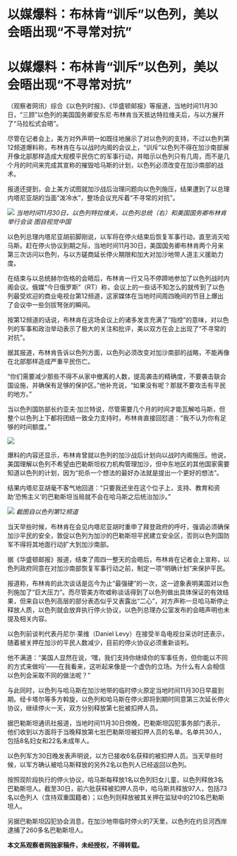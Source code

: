 # 以媒爆料：布林肯“训斥”以色列，美以会晤出现“不寻常对抗”

# 以媒爆料：布林肯“训斥”以色列，美以会晤出现“不寻常对抗”

（观察者网讯）综合《以色列时报》、《华盛顿邮报》等报道，当地时间11月30日，“三顾”以色列的美国国务卿安东尼·布林肯当天抵达特拉维夫后，与以方展开了“马拉松式会晤”。

尽管在记者会上，美方对外声明一如既往地展示了对以色列的支持，不过以色列第12频道爆料称，布林肯在与以战时内阁的会议上，“训斥”以色列不得在加沙南部展开像北部那样造成大规模平民伤亡的军事行动，并暗示以色列只有几周，而不是几个月的时间来完成其宣称的摧毁哈马斯的计划，以色列必须改变在加沙南部的战术。

报道还提到，会上美方试图就加沙战后治理问题向以色列施压，结果遭到了以总理内塔尼亚胡的当面“泼冷水”，整场会议充斥着“不寻常的对抗”。

![](https://inews.gtimg.com/om_bt/Ov8-5sXr03vQBUwEslBl5168vsHhFTuDBr0DPtT3N1ok4AA/1000)
_当地时间11月30日，以色列特拉维夫，以色列总统（右）和美国国务卿布林肯举行会谈 图自视觉中国_

以色列总理内塔尼亚胡前脚刚说，以军将在停火结束后恢复军事行动，直至消灭哈马斯。赶在停火协议到期之际，当地时间11月30日，美国国务卿布林肯两个月来第三次访问以色列，与以方磋商延长停火期限和加大对加沙地带人道主义援助力度。

在结束与以总统赫尔佐格的会晤后，布林肯一行又马不停蹄地参加了以色列战时内阁会议。俄媒“今日俄罗斯”（RT）称，会议上的一些话不知怎么的就传到了以色列最受欢迎的商业电视台第12频道，这家媒体在当地时间周四晚间的节目上爆出了会议中一些剑拔弩张的瞬间。

按第12频道的话说，布林肯在这场会议上的诸多发言充满了“指控”的意味，对以色列的军事和政治举动表示了极大的关注和批评，美以双方在会上出现了“不寻常的对抗”。

据其报道，布林肯告诉以色列方面，以色列必须改变对加沙南部的战略，不能再像在北部那样造成严重平民伤亡。

“你们需要减少那些不得不从家中撤离的人数，提高袭击的精确度，不要袭击联合国设施，并确保有足够的保护区。”他补充说，“如果没有呢？那就不要攻击有平民的地方。”

当以色列国防部长约亚夫·加兰特说，尽管需要几个月的时间才能瓦解哈马斯，但整个以色列上下都将团结一致全力支持时，布林肯直接回怼道：“我不认为你有足够的时间额度。”

![](https://inews.gtimg.com/om_bt/OKJKx00Xa06vmEQhq9wYf0xK_m1jTckB9zj6sqjFsJy6AAA/1000)

爆料的内容还显示，布林肯曾就以色列的加沙战后计划向以战时内阁施压。他说，美国理解以色列不希望由巴勒斯坦权力机构管理加沙，但中东地区的其他国家需要知道以色列的计划，因为“扼杀一个想法的最好办法就是提出一个更好的想法”。

结果内塔尼亚胡毫不客气地回道：“只要我还坐在这个位子上，支持、教育和资助‘恐怖主义’的巴勒斯坦当局就不会在哈马斯之后统治加沙。”

![](https://inews.gtimg.com/om_bt/OVOyAMyKj1wWQITpACgcW7_MA2QIDixfKIIOpHPMSyow8AA/1000)
_截图自以色列第12频道_

当天早些时候，布林肯在会见内塔尼亚胡时重申了拜登政府的呼吁，强调必须确保加沙平民的安全，敦促以色列为加沙的巴勒斯坦平民建立安全区，否则以色列国防军不得将其地面行动扩大到加沙南部。

据《华盛顿邮报》报道，结束了周四一整天的会晤后，布林肯在记者会上宣称，以色列政府同意在对加沙南部恢复军事行动之前，制定一项“明确计划”来保护平民。

报道称，布林肯的此次谈话是迄今为止“最强硬”的一次，这一迹象表明美国对以色列施加了“巨大压力”。而尽管美方吹嘘称谈话得到了以色列做出具体保证的有效结果，但来自以色列高层的部分表态似乎又表露出“二心”，对方声称一旦哈马斯停止释放人质，以色列就会放弃执行停火协议，以色列总理办公室发布的会晤声明也未提及相关内容。

以色列前谈判代表丹尼尔·莱维（Daniel Levy）在接受半岛电视台采访时还表示，随着被关押在加沙的平民人数减少，目前的停火协议必须重新谈判。

他不满道：“美国人显然在说，‘嘿，我们支持你继续你的军事任务，但你能以不同的方式来做吗’——在我看来，这听起来像是一个虚伪的立场。为什么有人会相信以色列会采取不同的做法呢？”

与此同时，以色列与哈马斯在加沙地带的临时停火原定当地时间11月30日早晨到期。经卡塔尔等多方斡旋，以色列和哈马斯在停火即将到期时同意第三次延长停火协议，继续停火一天，双方分别释放第七批被扣押人员。

据巴勒斯坦通讯社报道，当地时间11月30日傍晚，巴勒斯坦囚犯事务部门表示，他们收到以方面将于当晚释放第七批巴勒斯坦被扣押人员的名单。名单共30人，包括8名妇女和22名未成年人。

以色列军方30日晚发表声明说，以方已接收6名获释的被扣押人员。当天早些时候，以军方确认被哈马斯释放的另外2名以色列人已经返回以色列。

按照现阶段执行的停火协议，哈马斯每释放1名以色列妇女儿童，以色列释放3名巴勒斯坦人。截至30日，前六批获释被扣押人员中，哈马斯共释放97人，包括73名以色列人（含持双重国籍者）；以色列则释放被其关押在监狱中的210名巴勒斯坦人。

另据巴勒斯坦囚犯协会消息，在加沙地带临时停火的7天里，以色列在约旦河西岸逮捕了260多名巴勒斯坦人。

**本文系观察者网独家稿件，未经授权，不得转载。**

